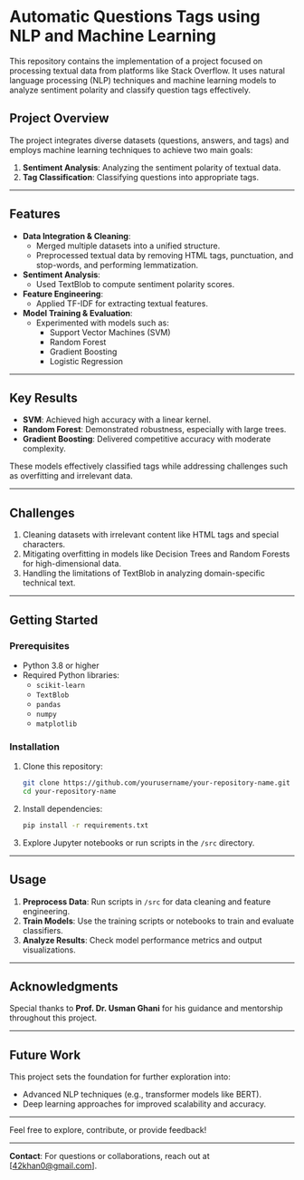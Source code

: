 # **Automatic Questions Tags using NLP and Machine Learning**

This repository contains the implementation of a project focused on processing textual data from platforms like Stack Overflow. It uses natural language processing (NLP) techniques and machine learning models to analyze sentiment polarity and classify question tags effectively.

## **Project Overview**

The project integrates diverse datasets (questions, answers, and tags) and employs machine learning techniques to achieve two main goals:
1. **Sentiment Analysis**: Analyzing the sentiment polarity of textual data.
2. **Tag Classification**: Classifying questions into appropriate tags.

---

## **Features**
- **Data Integration & Cleaning**: 
  - Merged multiple datasets into a unified structure.
  - Preprocessed textual data by removing HTML tags, punctuation, and stop-words, and performing lemmatization.
- **Sentiment Analysis**:
  - Used TextBlob to compute sentiment polarity scores.
- **Feature Engineering**:
  - Applied TF-IDF for extracting textual features.
- **Model Training & Evaluation**:
  - Experimented with models such as:
    - Support Vector Machines (SVM)
    - Random Forest
    - Gradient Boosting
    - Logistic Regression

---

## **Key Results**
- **SVM**: Achieved high accuracy with a linear kernel.  
- **Random Forest**: Demonstrated robustness, especially with large trees.  
- **Gradient Boosting**: Delivered competitive accuracy with moderate complexity.  

These models effectively classified tags while addressing challenges such as overfitting and irrelevant data.

---

## **Challenges**
1. Cleaning datasets with irrelevant content like HTML tags and special characters.  
2. Mitigating overfitting in models like Decision Trees and Random Forests for high-dimensional data.  
3. Handling the limitations of TextBlob in analyzing domain-specific technical text.


---

## **Getting Started**

### Prerequisites
- Python 3.8 or higher
- Required Python libraries:
  - `scikit-learn`
  - `TextBlob`
  - `pandas`
  - `numpy`
  - `matplotlib`

### Installation
1. Clone this repository:
   ```bash
   git clone https://github.com/yourusername/your-repository-name.git
   cd your-repository-name
   ```
2. Install dependencies:
   ```bash
   pip install -r requirements.txt
   ```
3. Explore Jupyter notebooks or run scripts in the `/src` directory.

---

## **Usage**
1. **Preprocess Data**:
   Run scripts in `/src` for data cleaning and feature engineering.
2. **Train Models**:
   Use the training scripts or notebooks to train and evaluate classifiers.
3. **Analyze Results**:
   Check model performance metrics and output visualizations.

---

## **Acknowledgments**
Special thanks to **Prof. Dr. Usman Ghani** for his guidance and mentorship throughout this project.

---

## **Future Work**
This project sets the foundation for further exploration into:
- Advanced NLP techniques (e.g., transformer models like BERT).
- Deep learning approaches for improved scalability and accuracy.

---

Feel free to explore, contribute, or provide feedback!

---

**Contact**: For questions or collaborations, reach out at [42khan0@gmail.com].

```
